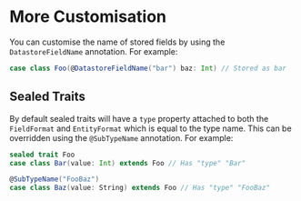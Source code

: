 # More Customisation

You can customise the name of stored fields by using the `DatastoreFieldName` annotation. For example:

```scala
case class Foo(@DatastoreFieldName("bar") baz: Int) // Stored as bar
```

## Sealed Traits

By default sealed traits will have a `type` property attached to both the `FieldFormat` and `EntityFormat` which is equal
to the type name. This can be overridden using the `@SubTypeName` annotation. For example:

```scala
sealed trait Foo
case class Bar(value: Int) extends Foo // Has "type" "Bar"

@SubTypeName("FooBaz")
case class Baz(value: String) extends Foo // Has "type" "FooBaz"
```
